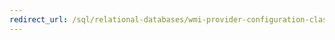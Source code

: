 ```yaml
---
redirect_url: /sql/relational-databases/wmi-provider-configuration-classes/wmi-provider-for-configuration-management-classes
---
```

